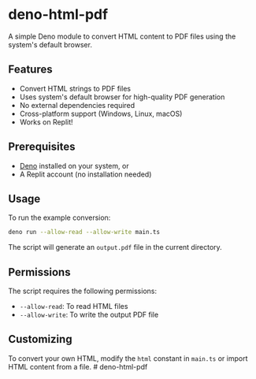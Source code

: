 # deno-html-pdf

A simple Deno module to convert HTML content to PDF files using the system's default browser.

## Features

- Convert HTML strings to PDF files
- Uses system's default browser for high-quality PDF generation
- No external dependencies required
- Cross-platform support (Windows, Linux, macOS)
- Works on Replit!

## Prerequisites

- [Deno](https://deno.land/) installed on your system, or
- A Replit account (no installation needed)

## Usage

To run the example conversion:

```bash
deno run --allow-read --allow-write main.ts
```

The script will generate an `output.pdf` file in the current directory.

## Permissions

The script requires the following permissions:

- `--allow-read`: To read HTML files
- `--allow-write`: To write the output PDF file

## Customizing

To convert your own HTML, modify the `html` constant in `main.ts` or import HTML
content from a file.
#   d e n o - h t m l - p d f  
 